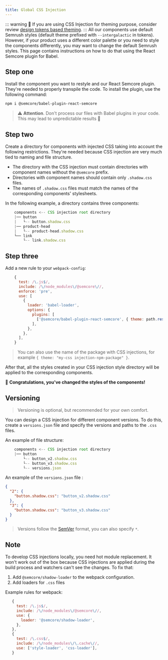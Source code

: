 ```yaml
---
title: Global CSS Injection
---
```


::: warning
:rotating_light: If you are using CSS Injection for theming purpose, consider review [design tokens based theming](/style/design-tokens/#themes).
:::
All our components use default Semrush styles (default theme prefixed with `--intergalactic` in tokens). However, if your product uses a different color palette or you need to style the components differently, you may want to change the default Semrush styles. This page contains instructions on how to do that using the React Semcore plugin for Babel.

## Step one

Install the component you want to restyle and our React Semcore plugin. They're needed to properly transpile the code. To install the plugin, use the following command:

```bash
npm i @semcore/babel-plugin-react-semcore
```

> ⚠️ **Attention**. Don't process our files with Babel plugins in your code. This may lead to unpredictable results 🤕

## Step two

Create a directory for components with injected CSS taking into account the following restrictions. They're needed because CSS injection are very much tied to naming and file structure.

- The directory with the CSS injection must contain directories with component names without the `@semcore` prefix.
- Directories with component names should contain only `.shadow.css` files.
- The names of `.shadow.css` files must match the names of the corresponding components' stylesheets.

In the following example, a directory contains three components:

```javascript
    components <-- CSS injection root directory
    |── button
    |   └-- button.shadow.css
    |── product-head
    |   └-- product-head.shadow.css
    └── link
        └-- link.shadow.css
```

## Step three

Add a new rule to your `webpack-config`:

```javascript
    {
      test: /\.js$/,
      include: /\/node_modules\/@semcore\//,
      enforce: 'pre',
      use: [
        {
          loader: 'babel-loader',
          options: {
            plugins: [
              ['@semcore/babel-plugin-react-semcore', { theme: path.resolve(process.cwd(), 'directory-with-injection') }],
            ],
          },
        },
      ],
    }
```

> You can also use the name of the package with CSS injections, for example `{ theme: "my-css injection-npm-package" }`.

After that, all the styles created in your CSS injection style directory will be applied to the corresponding components.

👯‍ **Congratulations, you've changed the styles of the components!**

## Versioning

> Versioning is optional, but recommended for your own comfort.

You can design a CSS injection for different component versions. To do this, create a `versions.json` file and specify the versions and paths to the `.css` files.

An example of file structure:

```javascript
    components <-- CSS injection root directory
    |── button
        └-- button_v2.shadow.css
        └-- button_v3.shadow.css
        └-- versions.json
```

An example of the `versions.json` file :

```json
{
  "2": {
    "button.shadow.css": "button_v2.shadow.css"
  },
  "3": {
    "button.shadow.css": "button_v3.shadow.css"
  }
}
```

> Versions follow the [SemVer](https://semver.org/) format, you can also specify `*`.

## Note

To develop CSS injections locally, you need hot module replacement. It won't work out of the box because CSS injections are applied during the build process and watchers can't see the changes. To fix that:

1. Add `@semcore/shadow-loader` to the webpack configuration.
2. Add loaders for `.css` files

Example rules for webpack:

```javascript
   {
     test: /\.js$/,
     include: /\/node_modules\/@semcore\//,
     use: {
       loader: '@semcore/shadow-loader',
     },
   },
   {
     test: /\.css$/,
     include: /\/node_modules\/\.cache\//,
     use: ['style-loader', 'css-loader'],
   }
```
